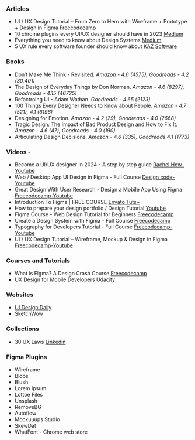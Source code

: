 ### Articles

- UI / UX Design Tutorial – From Zero to Hero with Wireframe + Prototype + Design in Figma [Freecodecamp](https://www.freecodecamp.org/news/ui-ux-design-tutorial-from-zero-to-hero-with-wireframe-prototype-figma)
- 10 chrome plugins every UI/UX designer should have in 2023 [Medium](https://uxplanet.org/10-chrome-plugins-every-ui-ux-designer-should-have-in-2023-ad4b54134296)
- Everything you need to know about Design Systems [Medium](https://uxdesign.cc/everything-you-need-to-know-about-design-systems-54b109851969)
- 5 UX rule every software founder should know about [KAZ Software](https://kaz.com.bd/blog/2020/1/26/5-ux-wisdom-to-impress-anyone)

### Books

- Don’t Make Me Think - Revisited. *Amazon - 4.6 (4575), Goodreads - 4.2 (30,401)*
- The Design of Everyday Things by Don Norman. *Amazon - 4.6 (8297), Goodreads - 4.15 (46725)*
- Refactroing UI - Adam Wathan. *Goodreads - 4.65 (2123)*
- 100 Things Every Designer Needs to Know about People. *Amazon - 4.7 (521), 4.1 (6196)*
- Designing for Emotion. *Amazon - 4.2 (29), Goodreads - 4.0 (2668)*
- Tragic Design: The Impact of Bad Product Design and How to Fix It. *Amazon - 4.6 (47), Goodreads - 4.0 (190)*
- Articulating Design Decisions. *Amazon - 4.6 (335), Goodreads 4.1 (1773)*


### Videos - 
- Become a UI/UX designer in 2024 - A step by step guide [Rachel How-Youtube](https://youtu.be/HmKwiEmJIdM?si=otGYxIpMgNdgdcFK)
- Web / Desktop App UI Design in Figma - Full Course [Design code- Youtube](https://youtu.be/5IanQIwhA4E?si=K7hbB69lIF5hTR0r)
- Great Design With User Research - Design a Mobile App Using Figma [Freecodecamp-Youtube](https://youtu.be/YD0egXpd-Y0?si=jpEDyDH22JJPwzOV)
- Introduction To Figma | FREE COURSE [Envato Tuts+](https://youtu.be/g6rQFP9zCAM?si=m94g5Cg1z6N0zCSW)
- How to prepare your design portfolio / Design Tutorial [ Youtube](https://youtu.be/emSv9TTHZVY?si=TEIDbT0aOWibEjkn)
- Figma Course - Web Design Tutorial for Beginners [Freecodecamp](https://youtu.be/D56hs0Twfco?si=2MV_pMtqdb9DwuCL)
- Create a Design System with Figma - Full Course [Freecodecamp](https://youtu.be/RYDiDpW2VkM?si=hRh7J307bwy_vMyc)
- Typography for Developers Tutorial - Full Course [Freecodecamp-Youtube](https://youtu.be/agbh1wbfJt8?si=lFSPdeHET5maZD7y)
- UI / UX Design Tutorial – Wireframe, Mockup & Design in Figma [Freecodecamp-Youtube](https://youtu.be/c9Wg6Cb_YlU?si=30bN5sjk5ttlp6kF)

### Courses and Tutorials

- What is Figma? A Design Crash Course [Freecodecamp](https://www.freecodecamp.org/news/figma-crash-course)
- UX Design for Mobile Developers [Udacity](https://www.udacity.com/course/ux-design-for-mobile-developers--ud849)

### Websites

- [UI Design Daily](https://www.uidesigndaily.com/)
- [SketchWow](https://www.sketchwow.com/)

### Collections

- 30 UX Laws [Linkedin](https://www.linkedin.com/feed/update/urn:li:activity:7096731969450835968/)

### Figma Plugins

- Wireframe
- Blobs
- Blush
- Lorem Ipsum
- Lottoe Files
- Unsplash
- RemoveBG
- Autoflow
- Mockuuups Studio
- SkewDat
- WhatFont - Chrome web store